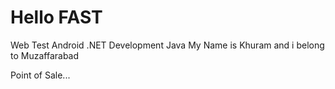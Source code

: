# Hello FAST
Web Test 
Android
.NET Development
Java
My Name is Khuram  and i belong to Muzaffarabad

Point of Sale...
